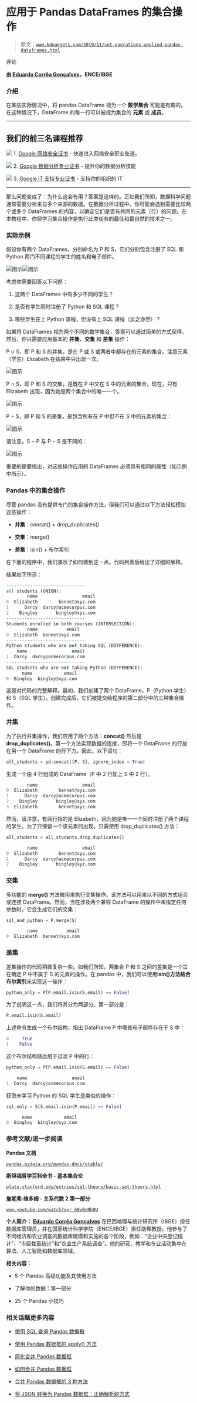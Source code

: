 # 应用于 Pandas DataFrames 的集合操作

> 原文：[`www.kdnuggets.com/2019/11/set-operations-applied-pandas-dataframes.html`](https://www.kdnuggets.com/2019/11/set-operations-applied-pandas-dataframes.html)

评论

**由 [Eduardo Corrêa Gonçalves](https://www.researchgate.net/profile/Eduardo_Goncalves17)，ENCE/IBGE**

### 介绍

在某些实际情况中，将 pandas DataFrame 视为一个 **数学集合** 可能是有趣的。在这种情况下，DataFrame 的每一行可以被视为集合的 **元素** 或 **成员**。

* * *

## 我们的前三名课程推荐

![](img/0244c01ba9267c002ef39d4907e0b8fb.png) 1\. [Google 网络安全证书](https://www.kdnuggets.com/google-cybersecurity) - 快速进入网络安全职业轨道。

![](img/e225c49c3c91745821c8c0368bf04711.png) 2\. [Google 数据分析专业证书](https://www.kdnuggets.com/google-data-analytics) - 提升你的数据分析技能

![](img/0244c01ba9267c002ef39d4907e0b8fb.png) 3\. [Google IT 支持专业证书](https://www.kdnuggets.com/google-itsupport) - 支持你的组织的 IT

* * *

那么问题变成了：为什么这会有用？答案是这样的。正如我们所知，数据科学问题通常需要分析来自多个来源的数据。在数据分析过程中，你可能会遇到需要比较两个或多个 DataFrames 的内容，以确定它们是否有共同的元素（行）的问题。在本教程中，你将学习集合操作是执行此类任务的最佳和最自然的技术之一。

### 实际示例

假设你有两个 DataFrames，分别命名为 P 和 S，它们分别包含注册了 SQL 和 Python 两门不同课程的学生的姓名和电子邮件。

![图示](img/a6a3df6dea2d135e34c3bc8c517f24f0.png)![图示](img/bbf6fee30f92261470e8da08ebd0f29b.png)

考虑你需要回答以下问题：

1.  这两个 DataFrames 中有多少不同的学生？

1.  是否有学生同时注册了 Python 和 SQL 课程？

1.  哪些学生在上 Python 课程，但没有上 SQL 课程（反之亦然）？

如果将 DataFrames 视为两个不同的数学集合，答案可以通过简单的方式获得。然后，你只需要应用基本的 **并集**、**交集** 和 **差集** 操作：

P ∪ S，即 P 和 S 的并集，是在 P 或 S 或两者中都存在的元素的集合。注意元素（学生）Elizabeth 在结果中只出现一次。

![图示](img/f95c23f5e568a2505b219b35f75f905a.png)

P ∩ S，即 P 和 S 的交集，是既在 P 中又在 S 中的元素的集合。现在，只有 Elizabeth 出现，因为她是两个集合中的唯一一个。

![图示](img/bf379304640b60f3bc5dfa4a1f7cba76.png)

P − S，即 P 和 S 的差集，是包含所有在 P 中但不在 S 中的元素的集合：

![图示](img/842ac2a9f6a32fc97fdb3e8c2f868293.png)

请注意，S − P 与 P − S 是不同的：

![图示](img/af2e6f3d74aed541a4d35629658c4c71.png)

重要的是要指出，对这些操作应用的 DataFrames 必须具有相同的属性（如示例中所示）。

### Pandas 中的集合操作

尽管 pandas 没有提供专门的集合操作方法，但我们可以通过以下方法轻松模拟这些操作：

+   **并集**：concat() + drop_duplicates()

+   **交集**：merge()

+   **差集**：isin() + 布尔索引

在下面的程序中，我们演示了如何做到这一点。代码列表后给出了详细的解释。

结果如下所示：

```py
------------------------------
all students (UNION):
        name                 email
0  Elizabeth        bennet@xyz.com
1      Darcy  darcy@acmecorpus.com
2    Bingley       bingley@xyz.com
------------------------------
Students enrolled in both courses (INTERSECTION):
        name           email
0  Elizabeth  bennet@xyz.com
------------------------------
Python students who are not taking SQL (DIFFERENCE):
    name                 email
1  Darcy  darcy@acmecorpus.com
------------------------------
SQL students who are not taking Python (DIFFERENCE):
      name            email
0  Bingley  bingley@xyz.com
```

这是对代码的完整解释。最初，我们创建了两个 DataFrame，P（Python 学生）和 S（SQL 学生）。创建完成后，它们被提交给程序的第二部分中的三种集合操作。

### 并集

为了执行并集操作，我们应用了两个方法：**concat()** 然后是 **drop_duplicates()**。第一个方法实现数据的连接，即将一个 DataFrame 的行放在另一个 DataFrame 的行下方。因此，以下语句：

```py
all_students = pd.concat([P, S], ignore_index = True) 
```

生成一个由 4 行组成的 DataFrame（P 中 2 行加上 S 中 2 行）。

```py
        name                 email
0  Elizabeth        bennet@xyz.com
1      Darcy  darcy@acmecorpus.com
2    Bingley       bingley@xyz.com
3  Elizabeth        bennet@xyz.com
```

然而，请注意，有两行指的是 Elizabeth，因为她是唯一一个同时注册了两个课程的学生。为了只保留一个该元素的出现，只需使用 drop_duplicates() 方法：

```py
all_students = all_students.drop_duplicates() 
```

```py
        name                 email
0  Elizabeth        bennet@xyz.com
1      Darcy  darcy@acmecorpus.com
2    Bingley       bingley@xyz.com
```

### 交集

多功能的 **merge()** 方法被用来执行交集操作。该方法可以用来以不同的方式组合或连接 DataFrame。然而，当在涉及两个兼容 DataFrame 的操作中未指定任何参数时，它会生成它们的交集：

```py
sql_and_python = P.merge(S)
```

```py
        name           email
0  Elizabeth  bennet@xyz.com
```

### 差集

差集操作的代码稍微复杂一些。如我们所知，两集合 P 和 S 之间的差集是一个旨在确定 P 中不属于 S 的元素的操作。在 pandas 中，我们可以使用**isin()**方法结合**布尔索引**来实现这一操作：

```py
python_only = P[P.email.isin(S.email) == False]
```

为了说明这一点，我们将其分为两部分。第一部分是：

```py
P.email.isin(S.email)
```

上述命令生成一个布尔结构，指出 DataFrame P 中哪些电子邮件存在于 S 中：

```py
0     True
1    False
```

这个布尔结构随后用于过滤 P 中的行：

```py
python_only = P[P.email.isin(S.email) == False]
```

```py
    name                 email
1  Darcy  darcy@acmecorpus.com
```

获取未学习 Python 的 SQL 学生是类似的操作：

```py
sql_only = S[S.email.isin(P.email) == False]
```

```py
      name            email
0  Bingley  bingley@xyz.com
```

### 参考文献/进一步阅读

**Pandas 文档**

[`pandas.pydata.org/pandas-docs/stable/`](https://pandas.pydata.org/pandas-docs/stable/)

**斯坦福哲学百科全书 - 基本集合论**

[`plato.stanford.edu/entries/set-theory/basic-set-theory.html`](https://plato.stanford.edu/entries/set-theory/basic-set-theory.html)

**詹妮弗·维多姆 - 关系代数 2 第一部分**

[`www.youtube.com/watch?v=r_h9yBnNh0U`](https://www.youtube.com/watch?v=r_h9yBnNh0U)

**个人简介： [Eduardo Corrêa Gonçalves](https://www.researchgate.net/profile/Eduardo_Goncalves17)** 在巴西地理与统计研究所（IBGE）担任数据库管理员，并在国家统计科学学院（ENCE/IBGE）担任助理教授。他参与了不同经济和农业调查的数据库建模和实施的各个阶段，例如：“企业中央登记统计”、“市级牲畜统计”和“农业生产系统调查”。他的研究、教学和专业活动集中在算法、人工智能和数据库领域。

**相关内容：**

+   5 个 Pandas 高级功能及其使用方法

+   了解你的数据：第一部分

+   25 个 Pandas 小技巧

### 相关话题更多内容

+   [使用 SQL 查询 Pandas 数据框](https://www.kdnuggets.com/2021/10/query-pandas-dataframes-sql.html)

+   [使用 Pandas 数据框的 apply() 方法](https://www.kdnuggets.com/2022/07/apply-method-pandas-dataframes.html)

+   [简化合并 Pandas 数据框](https://www.kdnuggets.com/2022/09/combining-pandas-dataframes-made-simple.html)

+   [如何合并 Pandas 数据框](https://www.kdnuggets.com/2023/01/merge-pandas-dataframes.html)

+   [合并 Pandas 数据框的 3 种方法](https://www.kdnuggets.com/2023/03/3-ways-merge-pandas-dataframes.html)

+   [将 JSON 转换为 Pandas 数据框：正确解析的方式](https://www.kdnuggets.com/converting-jsons-to-pandas-dataframes-parsing-them-the-right-way)
